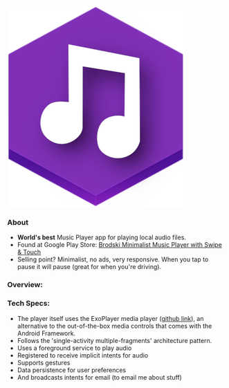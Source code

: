 

![Example Image](imagez/rawImages/foreground6.png)
### About   
- **World's best** Music Player app for playing local audio files.   
- Found at Google Play Store: [Brodski Minimalist Music Player with Swipe & Touch](https://play.google.com/store/apps/details?id=com.bskimusicplayer.mediaplayer)
- Selling point? Minimalist, no ads, very responsive. When you tap to pause it will pause (great for when you're driving). 
  
### Overview: 
  
### Tech Specs: 
- The player itself uses the ExoPlayer media player ([github link](https://github.com/google/ExoPlayer)), an alternative to the out-of-the-box media controls that comes with the Android Framework.  
- Follows the 'single-activity multiple-fragments' architecture pattern.  
- Uses a foreground service to play audio  
- Registered to receive implicit intents for audio  
- Supports gestures  
- Data persistence for user preferences  
- And broadcasts intents for email (to email me about stuff)  
  